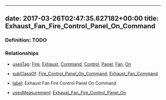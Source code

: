 
---
date: 2017-03-26T02:47:35.627182+00:00
title: Exhaust_Fan_Fire_Control_Panel_On_Command
---
### Definition: TODO

### Relationships

* [usesTag](https://brickschema.org/schema/1.0/BrickFrame#usesTag): [Fire](https://brickschema.org/schema/1.0/BrickTag#Fire), [Exhaust](https://brickschema.org/schema/1.0/BrickTag#Exhaust), [Command](https://brickschema.org/schema/1.0/BrickTag#Command), [Control](https://brickschema.org/schema/1.0/BrickTag#Control), [Panel](https://brickschema.org/schema/1.0/BrickTag#Panel), [Fan](https://brickschema.org/schema/1.0/BrickTag#Fan), [On](https://brickschema.org/schema/1.0/BrickTag#On)

* [subClassOf](http://www.w3.org/2000/01/rdf-schema#subClassOf): [Fire_Control_Panel_On_Command](https://brickschema.org/schema/1.0/Brick#Fire_Control_Panel_On_Command), [Exhaust_Fan_Command](https://brickschema.org/schema/1.0/Brick#Exhaust_Fan_Command)

* [label](http://www.w3.org/2000/01/rdf-schema#label): Exhaust Fan Fire Control Panel On Command

* [usesMeasurement](https://brickschema.org/schema/1.0/BrickFrame#usesMeasurement): [Exhaust_Fan_Fire_Control_Panel_On](https://brickschema.org/schema/1.0/Brick#Exhaust_Fan_Fire_Control_Panel_On)
